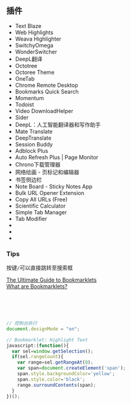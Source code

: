 ## 插件
- Text Blaze
- Web Highlights
- Weava Highlighter
- SwitchyOmega
- WonderSwitcher
- DeepL翻译
- Octotree
- Octoree Theme
- OneTab
- Chrome Remote Desktop
- Bookmarks Quick Search
- Momentum
- Todoist
- Video DownloadHelper
- Sider
- DeepL：人工智能翻译器和写作助手
- Mate Translate
- DeepTranslate
- Session Buddy
- Adblock Plus
- Auto Refresh Plus | Page Monitor
- Chrono下载管理器
- 网络绘画 - 页标记和编辑器
- 书签侧边栏
- Note Board - Sticky Notes App
- Bulk URL Opener Extension
- Copy All URLs (Free)
- Scientific Calculator
- Simple Tab Manager
- Tab Modifier
- 
- 
- 

### Tips
按键`/`可以直接跳转至搜索框


[The Ultimate Guide to Bookmarklets](https://www.bookmarkllama.com/blog/bookmarklets)  
[What are Bookmarklets?](https://www.freecodecamp.org/news/what-are-bookmarklets/)  
[]()  
[]()  
[]()  
[]()  
[]()  


```javascript
// 控制台执行
document.designMode = "on";

// Bookmarklet: Highlight Text
javascript:(function(){
  var sel=window.getSelection();
  if(sel.rangeCount){
    var range=sel.getRangeAt(0);
    var span=document.createElement('span');
    span.style.backgroundColor='yellow';
    span.style.color='black';
    range.surroundContents(span);
  }
})();


```